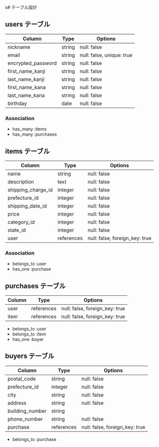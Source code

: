 s# テーブル設計

## users テーブル

| Column           | Type   | Options     |
| ---------------- | ------ | ----------- |
| nickname         | string | null: false |
| email            | string | null: false, unique: true |
| encrypted_password | string | null: false |
| first_name_kanji | string | null: false |
| last_name_kanji  | string | null: false |
| first_name_kana  | string | null: false |
| last_name_kana   | string | null: false |
| birthday         | date   | null: false |

### Association

- has_many :items
- has_many :purchases

## items テーブル

| Column             | Type       | Options     |
| ------------------ | ---------- | ----------- |
| name               | string     | null: false |
| description        | text       | null: false |
| shipping_charge_id | integer    | null: false |
| prefecture_id      | integer    | null: false |
| shipping_date_id   | integer    | null: false |
| price              | integer    | null: false |
| category_id        | integer    | null: false |
| state_id           | integer    | null: false |
| user               | references | null: false, foreign_key: true |

### Association

- belongs_to :user
- has_one :purchase

## purchases テーブル

| Column           | Type       | Options     |
| ---------------- | ---------- | ----------- |
| user             | references | null: false, foreign_key: true |
| item             | references | null: false, foreign_key: true |

- belongs_to :user
- belongs_to :item
- has_one :buyer

## buyers テーブル

| Column           | Type       | Options     |
| ---------------- | ---------- | ----------- |
| postal_code      | string     | null: false |
| prefecture_id    | integer    | null: false |
| city             | string     | null: false |
| address          | string     | null: false |
| building_number  | string     |             |
| phone_number     | string     | null: false |
| purchase         | references | null: false, foreign_key: true |

- belongs_to :purchase